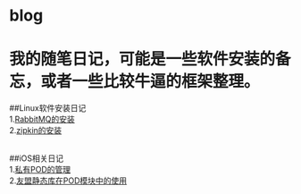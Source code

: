 # blog
# 我的随笔日记，可能是一些软件安装的备忘，或者一些比较牛逼的框架整理。
##Linux软件安装日记  
1.<a href="https://github.com/AmadeusSys/blog/blob/master/RabbitMQ.md">RabbitMQ的安装</a>  
2.<a href="https://github.com/AmadeusSys/blog/blob/master/zipkin.md">zipkin的安装</a> 
##

##iOS相关日记  
1.<a href="https://github.com/AmadeusSys/blog/blob/master/Pod.md">私有POD的管理</a>  
2.<a href="https://github.com/AmadeusSys/blog/blob/master/Pod.md">友盟静态库在POD模块中的使用</a> 
##
